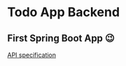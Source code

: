 # Todo App Backend
## First Spring Boot App :wink:

[API specification](https://app.swaggerhub.com/apis-docs/greenfoxacademy/TodoApp/1.0.0)
